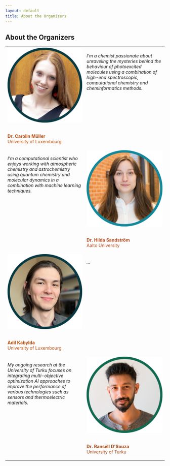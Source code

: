 ```yaml
---
layout: default
title: About the Organizers
---
```


## About the Organizers

<table>
    <tr> </tr>
<tr VALIGN=TOP>
  <td width="300"> 
      <img width=250 src='https://raw.githubusercontent.com/ESTML/ESTML.github.io/main/assets/img/carolin_mueller.png'> 
      <br> <br>
      <p style="color:#bc4e0f";> <b>Dr. Carolin Müller</b> <br> University of Luxembourg </p>
  </td>
  <td width="300"> <br> <i> I’m a chemist passionate about unraveling the mysteries behind the behaviour of photoexcited molecules using a combination of high-end spectroscopic, computational chemistry and cheminformatics methods. </i> </td>
</tr>
    
<tr VALIGN=TOP>
  <td width="300"> <br> <i> I’m a computational scientist who enjoys working with atmospheric chemistry and astrochemistry using quantum chemistry and molecular dynamics in a combination with machine learning techniques.  </i> </td>
  <td width="300">
     <img width=250 src='https://raw.githubusercontent.com/ESTML/ESTML.github.io/main/assets/img/hilda_sandstroem.png'> 
    <br> <br>
      <p style="color:#bc4e22";> <b>Dr. Hilda Sandström</b> <br> Aalto University </p>
  </td>
</tr>
    
<tr VALIGN=TOP>
  <td width="300">
      <img width=250 src='https://raw.githubusercontent.com/ESTML/ESTML.github.io/main/assets/img/adil_kabylda.png'> 
      <br> <br>
      <p style="color:#bc4e0f";> <b>Adil Kabylda </b> <br> University of Luxembourg </p>
  </td>
  <td width="300"> <br> <i> ... </i> </td>
</tr>

<tr VALIGN=TOP>
  <td width="300"> <br> <i> My ongoing research at the University of Turku focuses on integrating multi-objective optimization AI approaches to improve the performance of various technologies such as sensors and thermoelectric materials. </i> </td>
  <td width="300"> 
    <img width=250 src='https://raw.githubusercontent.com/ESTML/ESTML.github.io/main/assets/img/ransell_dsouza.png'> 
    <br> <br>
      <p style="color:#a24818";> <b>Dr. Ransell D'Souza</b> <br> University of Turku </p>
  </td>
</tr>

</table>
